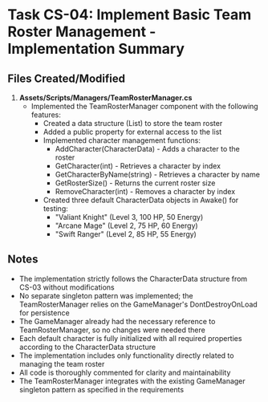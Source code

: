 # Task CS-04: Implement Basic Team Roster Management - Implementation Summary

## Files Created/Modified

1. **Assets/Scripts/Managers/TeamRosterManager.cs**  
   - Implemented the TeamRosterManager component with the following features:
     - Created a data structure (List<CharacterData>) to store the team roster
     - Added a public property for external access to the list
     - Implemented character management functions:
       - AddCharacter(CharacterData) - Adds a character to the roster
       - GetCharacter(int) - Retrieves a character by index
       - GetCharacterByName(string) - Retrieves a character by name
       - GetRosterSize() - Returns the current roster size
       - RemoveCharacter(int) - Removes a character by index
     - Created three default CharacterData objects in Awake() for testing:
       - "Valiant Knight" (Level 3, 100 HP, 50 Energy)
       - "Arcane Mage" (Level 2, 75 HP, 60 Energy)
       - "Swift Ranger" (Level 2, 85 HP, 55 Energy)

## Notes

- The implementation strictly follows the CharacterData structure from CS-03 without modifications
- No separate singleton pattern was implemented; the TeamRosterManager relies on the GameManager's DontDestroyOnLoad for persistence
- The GameManager already had the necessary reference to TeamRosterManager, so no changes were needed there
- Each default character is fully initialized with all required properties according to the CharacterData structure
- The implementation includes only functionality directly related to managing the team roster
- All code is thoroughly commented for clarity and maintainability
- The TeamRosterManager integrates with the existing GameManager singleton pattern as specified in the requirements
